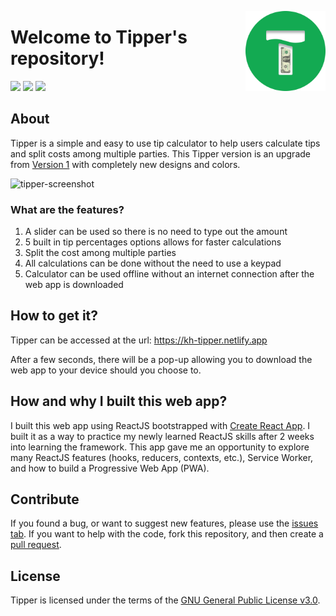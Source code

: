 <img src="https://github.com/khaihern/tipper/blob/master/public/images/logo-app-round.png" alt="Scratch Addons logo" align="right" width="128px"></img>
# Welcome to Tipper's repository!

[![](https://img.shields.io/badge/license-GPL--3.0-blue)](https://github.com/khaihern/tipper/blob/master/LICENSE)
[![](https://img.shields.io/badge/discuss-on%20github-black)](https://github.com/khaihern/tipper/discussions)
[![](https://img.shields.io/badge/website-kh--tipper.netlify.app-brightgreen)](https://kh-tipper.netlify.app)

## About

Tipper is a simple and easy to use tip calculator to help users calculate tips and split costs among multiple parties. This Tipper version is an upgrade from [Version 1](https://tip-calculator-v1--khai_hernhern.repl.co/) with completely new designs and colors. 

<img src="https://i.ibb.co/JxJtn0T/Desktop-1.png" alt="tipper-screenshot" align="left"></img>
&nbsp;
### What are the features?

1. A slider can be used so there is no need to type out the amount
2. 5 built in tip percentages options allows for faster calculations 
3. Split the cost among multiple parties
4. All calculations can be done without the need to use a keypad
5. Calculator can be used offline without an internet connection after the web app is downloaded

## How to get it?

Tipper can be accessed at the url: https://kh-tipper.netlify.app

After a few seconds, there will be a pop-up allowing you to download the web app to your device should you choose to.

## How and why I built this web app?

I built this web app using ReactJS bootstrapped with [Create React App](https://github.com/facebook/create-react-app). I built it as a way to practice my newly learned ReactJS skills after 2 weeks into learning the framework. This app gave me an opportunity to explore many ReactJS features (hooks, reducers, contexts, etc.), Service Worker, and how to build a Progressive Web App (PWA).

## Contribute

If you found a bug, or want to suggest new features, please use the [issues tab](https://github.com/khaihern/tipper/issues). If you want to help with the code, fork this repository, and then create a [pull request](https://github.com/khaihern/tipper/pulls).

## License

Tipper is licensed under the terms of the [GNU General Public License v3.0](https://github.com/khaihern/tipper/blob/master/LICENSE).
